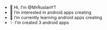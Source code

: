 - 👋 Hi, I’m @MrRuslanYT
- 👀 I’m interested in android apps creating
- 🌱 I’m currently learning android apps creating
- ✨ I'm created 3 android apps 
<!---
MrRuslanYT/MrRuslanYT is a ✨ special ✨ repository because its `README.md` (this file) appears on your GitHub profile.
You can click the Preview link to take a look at your changes.
--->
